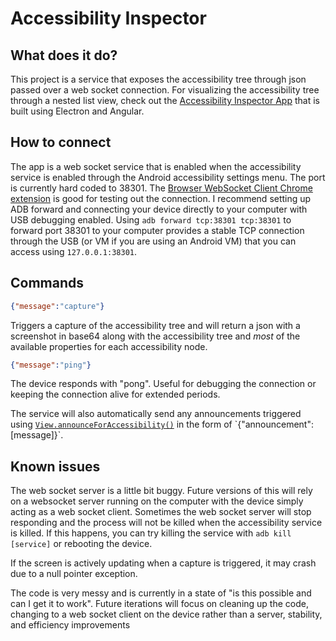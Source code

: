 # Accessibility Inspector
## What does it do?
This project is a service that exposes the accessibility tree through json passed over a web socket connection. For visualizing the accessibility tree through a nested list view, check out the [Accessibility Inspector App](https://github.com/jwlilly/Accessibility-Inspector-App) that is built using Electron and Angular. 

## How to connect
The app is a web socket service that is enabled when the accessibility service is enabled through the Android accessibility settings menu. The port is currently hard coded to 38301. The [Browser WebSocket Client Chrome extension](https://chrome.google.com/webstore/detail/browser-websocket-client/mdmlhchldhfnfnkfmljgeinlffmdgkjo) is good for testing out the connection.
I recommend setting up ADB forward and connecting your device directly to your computer with USB debugging enabled. Using `adb forward tcp:38301 tcp:38301` to forward port 38301 to your computer provides a stable TCP connection through the USB (or VM if you are using an Android VM) that you can access using `127.0.0.1:38301`.

## Commands
``` json
{"message":"capture"}
```
Triggers a capture of the accessibility tree and will return a json with a screenshot in base64 along with the accessibility tree and _most_ of the available properties for each accessibility node. 

``` json
{"message":"ping"}
```
The device responds with "pong". Useful for debugging the connection or keeping the connection alive for extended periods. 

The service will also automatically send any announcements triggered using [`View.announceForAccessibility()`](https://developer.android.com/reference/android/view/View#announceForAccessibility(java.lang.CharSequence)) in the form of `{"announcement":[message]}`.

## Known issues
The web socket server is a little bit buggy. Future versions of this will rely on a websocket server running on the computer with the device simply acting as a web socket client. Sometimes the web socket server will stop responding and the process will not be killed when the accessibility service is killed. If this happens, you can try killing the service with `adb kill [service]` or rebooting the device. 

If the screen is actively updating when a capture is triggered, it may crash due to a null pointer exception. 

The code is very messy and is currently in a state of "is this possible and can I get it to work". Future iterations will focus on cleaning up the code, changing to a web socket client on the device rather than a server, stability, and efficiency improvements
